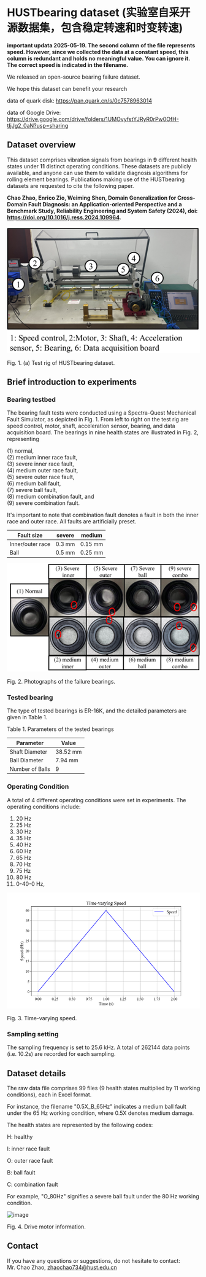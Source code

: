 # HUSTbearing dataset (实验室自采开源数据集，包含稳定转速和时变转速)

**important updata 2025-05-19. The second column of the file represents speed. However, since we collected the data at a constant speed, this column is redundant and holds no meaningful value. You can ignore it. The correct speed is indicated in the filename.**

We released an open-source bearing failure dataset. 

We hope this dataset can benefit your research

data of quark disk: https://pan.quark.cn/s/0c7578963014  

data of Google Drive: https://drive.google.com/drive/folders/1UMOvyfstYJRyR0rPw0OfH-tIjJg2_0aN?usp=sharing

## Dataset overview


This dataset comprises vibration signals from bearings in **9** different health states under **11** distinct operating conditions. These datasets are publicly available, and anyone can use them to validate diagnosis algorithms for rolling element bearings. Publications making use of the HUSTbearing datasets are requested to cite the following paper.

**Chao Zhao, Enrico Zio, Weiming Shen, Domain Generalization for Cross-Domain Fault Diagnosis: an Application-oriented Perspective and a Benchmark Study, Reliability Engineering and System Safety (2024), doi: https://doi.org/10.1016/j.ress.2024.109964.**



![image](https://github.com/CHAOZHAO-1/HUSTbearing-dataset/blob/main/IMG/F1.png)

Fig. 1. (a) Test rig of HUSTbearing dataset.

## Brief introduction to experiments

###	Bearing testbed
The bearing fault tests were conducted using a Spectra-Quest Mechanical Fault Simulator, as depicted in Fig. 1. From left to right on the test rig are speed control, motor, shaft, acceleration sensor, bearing, and data acquisition board. 
The bearings in nine health states are illustrated in Fig. 2, representing

(1) normal,   
(2) medium inner race fault,  
(3) severe inner race fault,  
(4) medium outer race fault,   
(5) severe outer race fault,  
(6) medium ball fault,  
(7) severe ball fault,  
(8) medium combination fault, and  
(9) severe combination fault.   

It's important to note that combination fault denotes a fault in both the inner race and outer race. All faults are artificially preset.

| Fault size       	| severe 	| medium  	|
|------------------	|--------	|---------	|
| Inner/outer race 	| 0.3 mm 	| 0.15 mm 	|
| Ball             	| 0.5 mm 	| 0.25 mm 	|


![image](https://github.com/CHAOZHAO-1/HUSTbearing-dataset/blob/main/IMG/F2.png)
 
Fig. 2. Photographs of the failure bearings.

### Tested bearing

The type of tested bearings is ER-16K, and the detailed parameters are given in Table 1.

Table 1. Parameters of the tested bearings

 Parameter 	| Value 	| 
|-------	|------	|
| Shaft Diameter     	| 38.52 mm 	| 
| Ball Diameter    	| 7.94 mm 	|
| Number of Balls     	| 9 	|


### Operating Condition

A total of 4 different operating conditions were set in experiments. The operating conditions include:
1) 20 Hz  
2) 25 Hz  
3) 30 Hz  
4) 35 Hz  
5) 40 Hz  
6) 60 Hz  
7) 65 Hz  
8) 70 Hz  
9) 75 Hz  
10) 80 Hz  
11) 0-40-0 Hz,

![image](https://github.com/CHAOZHAO-1/HUSTbearing-dataset/blob/main/IMG/F3.png)
 
Fig. 3. Time-varying speed.

### Sampling setting
   
The sampling frequency is set to 25.6 kHz. A total of 262144 data points (i.e. 10.2s) are recorded for each sampling.
 
## Dataset details

The raw data file comprises 99 files (9 health states multiplied by 11 working conditions), each in Excel format.

For instance, the filename "0.5X_B_65Hz" indicates a medium ball fault under the 65 Hz working condition, where 0.5X denotes medium damage.

The health states are represented by the following codes:

H: healthy

I: inner race fault

O: outer race fault

B: ball fault

C: combination fault

For example, "O_80Hz" signifies a severe ball fault under the 80 Hz working condition.


![image](https://github.com/CHAOZHAO-1/HUSTbearing-dataset/blob/main/IMG/F4.jpg)
 
Fig. 4. Drive motor information.


## Contact
If you have any questions or suggestions, do not hesitate to contact:  
Mr. Chao Zhao, zhaochao734@hust.edu.cn
